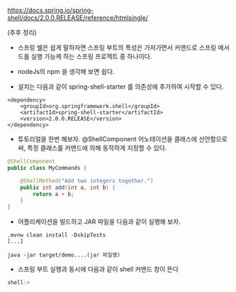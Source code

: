 https://docs.spring.io/spring-shell/docs/2.0.0.RELEASE/reference/htmlsingle/

(추후 정리)

- 스프링 쉘은 쉽게 말하자면 스프링 부트의 특성은 가저가면서 커맨드로 스프링 메서드를 실행 가능케 하는 스프링 프로젝트 중 하나이다.

- nodeJs의 npm 을 생각해 보면 쉽다.

- 설치는 다음과 같이 spring-shell-starter 를 의존성에 추가하여 시작할 수 있다.

```maven
<dependency>
    <groupId>org.springframework.shell</groupId>
    <artifactId>spring-shell-starter</artifactId>
    <version>2.0.0.RELEASE</version>
</dependency>
```

- 튜토리얼을 한번 해보자. @ShellComponent 어노테이션을 클래스에 선언함으로써, 특정 클래스를 커맨드에 의해 동작하게 지정할 수 있다.

```java
@ShellComponent
public class MyCommands {

    @ShellMethod("Add two integers together.")
    public int add(int a, int b) {
        return a + b;
    }
}
```

- 어플리케이션을 빌드하고 JAR 파일을 다음과 같이 실행해 보자.

```
.mvnw clean install -DskipTests
[...]

java -jar target/demo....(jar 파일명)
```

- 스프링 부트 실행과 동시에 다음과 같이 shell 커맨드 창이 뜬다

```java
shell:>
```
